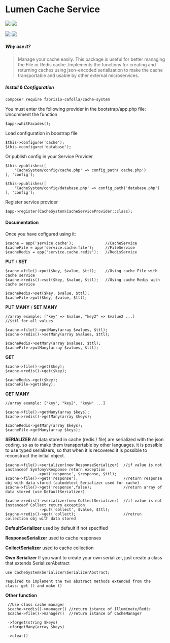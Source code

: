 # Lumen Cache Service

[![](https://img.shields.io/appveyor/ci/gruntjs/grunt.svg?style=flat-square)](https://github.com/FabrizioCafolla/cache-system)
![](https://img.shields.io/badge/version-1.0.0--rc-green.svg)

![](https://img.shields.io/badge/package-laravel-orange.svg)
![](https://img.shields.io/badge/package-lumen-orange.svg)

##### Why use it?
>Manage your cache easily.
This package is useful for better managing the File or Redis cache. Implements the functions for creating and returning caches using json-encoded serialization to make the cache transportable and usable by other external microservices.


##### Install & Configuration
    
    composer require fabrizio-cafolla/cache-system

You must enter the following provider in the bootstrap/app.php file:
Uncomment the function 
    
    $app->whitFacades();

Load configuration in boostrap file

	$this->configure('cache');
	$this->configure('database');
Or publish config in your Service Provider

    $this->publishes([
        'CacheSystem/config/cache.php' => config_path('cache.php')
    ], 'config');
    
    $this->publishes([
        'CacheSystem/config/database.php' => config_path('database.php')
    ], 'config');
    
Register service provider 
    
    $app->register(CacheSystem\CacheServiceProvider::class);

#### Documentation
Once you have cofigured using it:

    $cache = app('service.cache');              //CacheService
    $cacheFile = app('service.cache.file');     //FileService
    $cacheRedis = app('service.cache.redis');   //RedisService
 

**PUT** / **SET**
    
    $cache->file()->put($key, $value, $ttl);    //Using cache File with cache service
    $cache->redis()->set($key, $value, $ttl);   //Using cache Redis with cache service
    
    $cacheRedis->set($key, $value, $ttl);
    $cacheFile->put($key, $value, $ttl);

**PUT MANY** / **SET MANY**

    //array example: ["key" => $value, "key2" => $value2 ...]
    //$ttl for all values
    
    $cache->file()->putMany(array $values, $ttl);
    $cache->redis()->setMany(array $values, $ttl);
    
    $cacheRedis->setMany(array $values, $ttl);
    $cacheFile->putMany(array $values, $ttl);
    
**GET**

    $cache->file()->get($key);
    $cache->redis()->get($key);
    
    $cacheRedis->get($key);
    $cacheFile->get($key);
    
**GET MANY**

    //array example: ["key", "key2", "keyN" ...]
    
    $cache->file()->getMany(array $keys);
    $cache->redis()->getMany(array $keys);
    
    $cacheRedis->getMany(array $keys);
    $cacheFile->getMany(array $keys);
    
**SERIALIZER**
All data stored in cache (redis / file) are serialized with the json coding, so as to make them transportable by other languages.
it is possible to use typed serializers, so that when it is recovered it is possible to reconstruct the initial object. 

    $cache->file()->serializer(new ResponseSerializer)  //if value is not instanceof Symfony\Response return exception
                  ->put('response', $response, $ttl);  
    $cache->file()->get('response');                    //return response obj with data stored (autodetect Serializer used for cache)
    $cache->file()->get('response',false);              //return array of data stored (use DefaultSerializer)
                  
    $cache->redis()->serializer(new CollectSerializer)  //if value is not instanceof Collect return exception
                   ->put('collect', $value, $ttl);  
    $cache->redis()->get('collect);                     //retrun collection obj with data stored

**DefaultSerializer** used by default if not specified

**ResponseSerializer** used to cache responses

**CollectSerializer** used to cache collection

**Own Serializer**
If you want to create your own serializer, just create a class that extends SerializerAbstract

    use CacheSystem\Serializer\SerializerAbstract;
    
    required to implement the two abstract methods extended from the class: get () and make ()

**Other function**

     //Use class cache manager 
     $cache->redis()->manager()	//return istance of Illuminate/Redis
     $cache->file()->manager()  //return istance of CacheManager     
     
     ->forget(string $keys)
     ->forgetMany(array $keys)
     
     ->clear()
         
